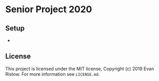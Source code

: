 # Senior Project 2020

## Setup
* 

## License

This project is licensed under the MIT license, Copyright (c) 2019 Evan
Ristow. For more information see `LICENSE.md`.
